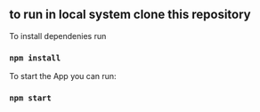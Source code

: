 
## to run in local system clone this repository

To install dependenies run

### `npm install`


To start the App you can run:

### `npm start`

